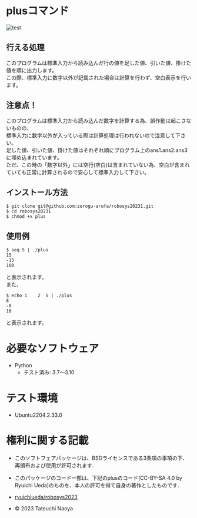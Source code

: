 # plusコマンド
![test](https://github.com/zerogu-arufa/robosys20231/actions/workflows/test.yml/badge.svg)

## 行える処理
このプログラムは標準入力から読み込んだ行の値を足した値、引いた値、掛けた値を順に出力します。<br/>
この際、標準入力に数字以外が記載された場合は計算を行わず、空白表示を行います。

## 注意点！
このプログラムは標準入力から読み込んだ数字を計算する為、誤作動は起こさないものの、<br/>
標準入力に数字以外が入っている際は計算処理は行われないので注意して下さい。<br/>
足した値、引いた値、掛けた値はそれぞれ順にプログラム上のans1.ans2.ans3に埋め込まれています。<br/>
ただ、この時の「数字以外」には空行(空白)は含まれていない為、空白が含まれていても正常に計算されるので安心して標準入力して下さい。

## インストール方法
```
$ git clone git@github.com:zerogu-arufa/robosys20231.git
$ cd robosys20231
$ chmod +x plus
```
## 使用例
```
$ seq 5 | ./plus
15
-15
100
```
と表示されます。<br/>
また、
```
$ echo 1    2  5 | ./plus
8
-8
10
```
と表示されます。
# 必要なソフトウェア
* Python
  * テスト済み: 3.7〜3.10

# テスト環境
* Ubuntu2204.2.33.0

# 権利に関する記載
* このソフトフェアパッケージは、BSDライセンスである3条項の事項の下、再頒布および使用が許可されます.
* このパッケージのコード一部は、下記のplusのコード(CC-BY-SA 4.0 by Ryuichi Ueda)のものを、本人の許可を得て自身の著作としたものです.
* [ryuichiueda/robosys2023](https://github.com/ryuichiueda/robosys2023/blob/main/plus)

* © 2023 Tateuchi Naoya
